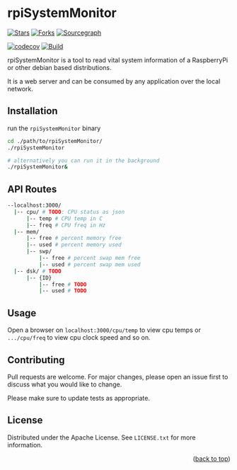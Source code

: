 # rpiSystemMonitor

<a name="readme-top"></a>

<!-- PROJECT SHIELDS -->
[![Stars][stars-shield]][stars-url]
[![Forks][forks-shield]][forks-url]
[![Sourcegraph][sourcegraph-shield]][sourcegraph-url]

[![codecov][codecov-shield]][codecov-url]
[![Build][build-status-shield]][build-status-url]

rpiSystemMonitor is a tool to read vital system information of a RaspberryPi or other debian based distributions.

It is a web server and can be consumed by any application over the local network.

## Installation

run the `rpiSystemMonitor` binary

```bash
cd ./path/to/rpiSystemMonitor/
./rpiSystemMonitor

# alternatively you can run it in the background
./rpiSystemMonitor&
```

## API Routes

```bash
--localhost:3000/
  |-- cpu/ # TODO: CPU status as json
      |-- temp # CPU temp in C
      |-- freq # CPU freq in Hz
  |-- mem/
      |-- free # percent memory free
      |-- used # percent memory used
      |-- swp/
          |-- free # percent swap mem free
          |-- used # percent swap mem used
  |-- dsk/ # TODO
      |-- {ID}
          |-- free # TODO
          |-- used # TODO
```

## Usage

Open a browser on `localhost:3000/cpu/temp` to view cpu temps or `.../cpu/freq` to view cpu clock speed and so on.

## Contributing

Pull requests are welcome. For major changes, please open an issue first to discuss what you would like to change.

Please make sure to update tests as appropriate.

## License

Distributed under the Apache License. See `LICENSE.txt` for more information.

<p align="right">(<a href="#readme-top">back to top</a>)</p>


<!-- MARKDOWN LINKS & IMAGES -->
<!-- https://www.markdownguide.org/basic-syntax/#reference-style-links -->
[stars-shield]: https://img.shields.io/github/stars/RafaelZasas/rpiSystemMonitor.svg
[stars-url]: https://github.com/RafaelZasas/rpiSystemMonitor.git/stargazers
[forks-shield]: https://img.shields.io/github/forks/RafaelZasas/rpiSystemMonitor.svg
[forks-url]: https://github.com/RafaelZasas/rpiSystemMonitor.git/network/members
[sourcegraph-shield]: https://sourcegraph.com/github.com/rafaelzasas/rpiSystemMonitor/-/badge.svg
[sourcegraph-url]: https://sourcegraph.com/github.com/rafaelzasas/rpiSystemMonitor?badge
[codecov-shield]: https://codecov.io/gh/RafaelZasas/rpiSystemMonitor/branch/develop/graph/badge.svg?token=7WRZLTJJS6
[codecov-url]: https://codecov.io/gh/RafaelZasas/rpiSystemMonitor
[build-status-shield]: https://github.com/RafaelZasas/rpiSystemMonitor/actions/workflows/go.yml/badge.svg
[build-status-url]: https://github.com/RafaelZasas/rpiSystemMonitor/actions/workflows/go.yml
